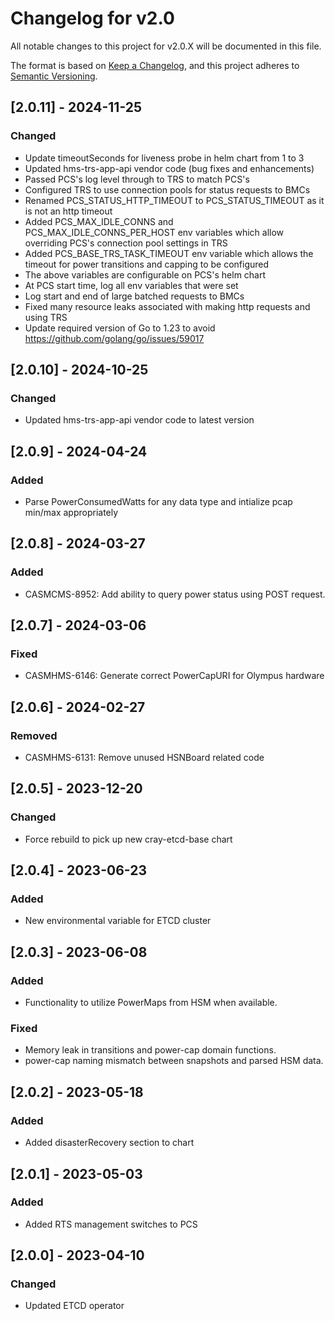 # Changelog for v2.0

All notable changes to this project for v2.0.X will be documented in this file.

The format is based on [Keep a Changelog](https://keepachangelog.com/en/1.0.0/),
and this project adheres to [Semantic Versioning](https://semver.org/spec/v2.0.0.html).

## [2.0.11] - 2024-11-25

### Changed

- Update timeoutSeconds for liveness probe in helm chart from 1 to 3
- Updated hms-trs-app-api vendor code (bug fixes and enhancements)
- Passed PCS's log level through to TRS to match PCS's
- Configured TRS to use connection pools for status requests to BMCs
- Renamed PCS_STATUS_HTTP_TIMEOUT to PCS_STATUS_TIMEOUT as it is not an
  http timeout
- Added PCS_MAX_IDLE_CONNS and PCS_MAX_IDLE_CONNS_PER_HOST env variables
  which allow overriding PCS's connection pool settings in TRS
- Added PCS_BASE_TRS_TASK_TIMEOUT env variable which allows the timeout
  for power transitions and capping to be configured
- The above variables are configurable on PCS's helm chart
- At PCS start time, log all env variables that were set
- Log start and end of large batched requests to BMCs
- Fixed many resource leaks associated with making http requests and using TRS
- Update required version of Go to 1.23 to avoid
  https://github.com/golang/go/issues/59017

## [2.0.10] - 2024-10-25

### Changed

- Updated hms-trs-app-api vendor code to latest version

## [2.0.9] - 2024-04-24

### Added

- Parse PowerConsumedWatts for any data type and intialize pcap min/max appropriately 

## [2.0.8] - 2024-03-27

### Added

- CASMCMS-8952: Add ability to query power status using POST request.

## [2.0.7] - 2024-03-06

### Fixed

- CASMHMS-6146: Generate correct PowerCapURI for Olympus hardware

## [2.0.6] - 2024-02-27

### Removed

- CASMHMS-6131: Remove unused HSNBoard related code

## [2.0.5] - 2023-12-20

### Changed

- Force rebuild to pick up new cray-etcd-base chart

## [2.0.4] - 2023-06-23

### Added

- New environmental variable for ETCD cluster

## [2.0.3] - 2023-06-08

### Added
- Functionality to utilize PowerMaps from HSM when available.

### Fixed
- Memory leak in transitions and power-cap domain functions.
- power-cap naming mismatch between snapshots and parsed HSM data.

## [2.0.2] - 2023-05-18

### Added
- Added disasterRecovery section to chart

## [2.0.1] - 2023-05-03

### Added
- Added RTS management switches to PCS

## [2.0.0] - 2023-04-10

### Changed
- Updated ETCD operator
